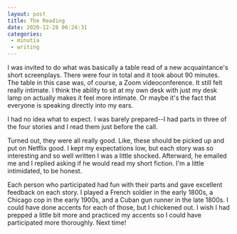 ```yaml
---
layout: post
title: The Reading
date: 2020-12-28 06:24:31
categories:
 - minutia
 - writing
---
```


I was invited to do what was basically a table read of a new acquaintance's short screenplays. There were four in total and it took about 90 minutes. The table in this case was, of course, a Zoom videoconference. It still felt really intimate. I think the ability to sit at my own desk with just my desk lamp on actually makes it feel more intimate. Or maybe it's the fact that everyone is speaking directly into my ears.

I had no idea what to expect. I was barely prepared--I had parts in three of the four stories and I read them just before the call.

Turned out, they were all really good. Like, these should be picked up and put on Netflix good. I kept my expectations low, but each story was so interesting and so well written I was a little shocked. Afterward, he emailed me and I replied asking if he would read my short fiction. I'm a little intimidated, to be honest.

Each person who participated had fun with their parts and gave excellent feedback on each story. I played a French soldier in the early 1800s, a Chicago cop in the early 1900s, and a Cuban gun runner in the late 1800s. I could have done accents for each of those, but I chickened out. I wish I had prepped a little bit more and practiced my accents so I could have participated more thoroughly. Next time!
